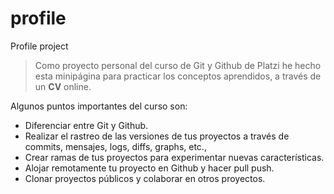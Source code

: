 # profile
Profile project
> Como proyecto personal del curso de Git y Github de Platzi he hecho esta minipágina para practicar los conceptos aprendidos, a través de un **CV** online.

Algunos puntos importantes del curso son:
* Diferenciar entre Git y Github.
* Realizar el rastreo de las versiones de tus proyectos a través de commits, mensajes, logs, diffs, graphs, etc.,
* Crear ramas de tus proyectos para experimentar nuevas características.
* Alojar remotamente tu proyecto en Github y hacer pull push.
* Clonar proyectos públicos y colaborar en otros proyectos.

